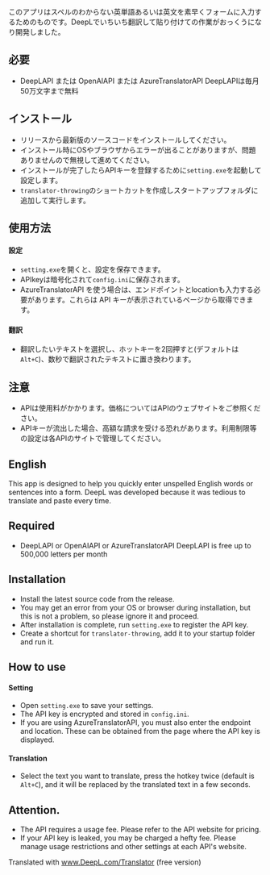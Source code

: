 このアプリはスペルのわからない英単語あるいは英文を素早くフォームに入力するためのものです。DeepLでいちいち翻訳して貼り付けての作業がおっくうになり開発しました。

 
## 必要
* DeepLAPI または OpenAIAPI または AzureTranslatorAPI
  DeepLAPIは毎月50万文字まで無料
  
## インストール
* リリースから最新版のソースコードをインストールしてください。
* インストール時にOSやブラウザからエラーが出ることがありますが、問題ありませんので無視して進めてください。
* インストールが完了したらAPIキーを登録するために``setting.exe``を起動して設定します。
* ``translator-throwing``のショートカットを作成しスタートアップフォルダに追加して実行します。

## 使用方法
  #### 設定
  * ``setting.exe``を開くと、設定を保存できます。
  * APIkeyは暗号化されて``config.ini``に保存されます。
  * AzureTranslatorAPI を使う場合は、エンドポイントとlocationも入力する必要があります。これらは API キーが表示されているページから取得できます。
  #### 翻訳
  * 翻訳したいテキストを選択し、ホットキーを2回押すと(デフォルトは ``Alt+C``)、数秒で翻訳されたテキストに置き換わります。


## 注意
* APIは使用料がかかります。価格についてはAPIのウェブサイトをご参照ください。
* APIキーが流出した場合、高額な請求を受ける恐れがあります。利用制限等の設定は各APIのサイトで管理してください。


## English

This app is designed to help you quickly enter unspelled English words or sentences into a form. DeepL was developed because it was tedious to translate and paste every time.

 
## Required
* DeepLAPI or OpenAIAPI or AzureTranslatorAPI
  DeepLAPI is free up to 500,000 letters per month
## Installation
* Install the latest source code from the release.
* You may get an error from your OS or browser during installation, but this is not a problem, so please ignore it and proceed.
* After installation is complete, run ``setting.exe`` to register the API key.
* Create a shortcut for ``translator-throwing``, add it to your startup folder and run it.

## How to use
  #### Setting
  * Open ``setting.exe`` to save your settings.
  * The API key is encrypted and stored in ``config.ini``.
  * If you are using AzureTranslatorAPI, you must also enter the endpoint and location. These can be obtained from the page where the API key is displayed.
  #### Translation
  * Select the text you want to translate, press the hotkey twice (default is ``Alt+C``), and it will be replaced by the translated text in a few seconds.


## Attention.
* The API requires a usage fee. Please refer to the API website for pricing.
* If your API key is leaked, you may be charged a hefty fee. Please manage usage restrictions and other settings at each API's website.

Translated with www.DeepL.com/Translator (free version)
